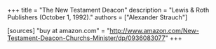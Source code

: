 +++
title = "The New Testament Deacon"
description = "Lewis & Roth Publishers (October 1, 1992)."
authors = ["Alexander Strauch"]

[sources]
"buy at amazon.com" = "http://www.amazon.com/New-Testament-Deacon-Churchs-Minister/dp/0936083077"
+++
